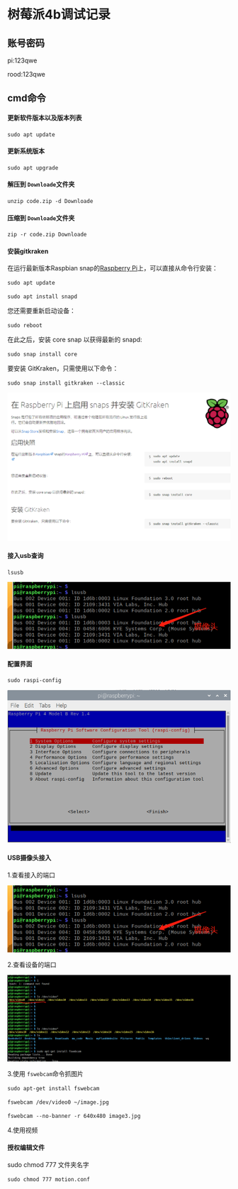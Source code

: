# 树莓派4b调试记录

## 账号密码

pi:123qwe

rood:123qwe

## cmd命令

#### 更新软件版本以及版本列表

`sudo apt update`

#### 更新系统版本

`sudo apt upgrade`

#### 解压到 `Downloade`文件夹

`unzip code.zip -d Downloade`

#### 压缩到 `Downloade`文件夹

`zip -r code.zip Downloade `

#### 安装gitkraken

在运行最新版本Raspbian snap的[Raspberry Pi](https://www.raspberrypi.org/)上，可以直接从命令行安装：

`sudo apt update `

`sudo apt install snapd`

您还需要重新启动设备：

`sudo reboot`

在此之后，安装 core snap 以获得最新的 snapd:

`sudo snap install core`

要安装 GitKraken，只需使用以下命令：

`sudo snap install gitkraken --classic`

![](image/Readme/1637314500111.png)

#### 接入usb查询

`lsusb`

![](image/Readme/1639655054325.png)

#### 配置界面

`sudo raspi-config`

![](image/Readme/1639660527355.png)

#### USB摄像头接入

1.查看接入的端口

![](image/Readme/1639655054325.png)

2.查看设备的端口

![](image/Readme/1639656093558.png)

3.使用 `fswebcam`命令抓图片

`sudo apt-get install fswebcam`

`fswebcam /dev/video0 ~/image.jpg`

`fswebcam --no-banner -r 640x480 image3.jpg`

4.使用视频

#### 授权编辑文件

sudo chmod 777 文件夹名字

`sudo chmod 777 motion.conf `
